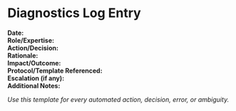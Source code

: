 # Diagnostics Log Entry

**Date:**  
**Role/Expertise:**  
**Action/Decision:**  
**Rationale:**  
**Impact/Outcome:**  
**Protocol/Template Referenced:**  
**Escalation (if any):**  
**Additional Notes:**  

_Use this template for every automated action, decision, error, or ambiguity._
